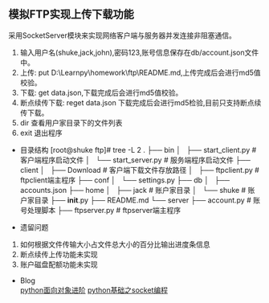 ## 模拟FTP实现上传下载功能  
采用SocketServer模块来实现网络客户端与服务器并发连接非阻塞通信。

1. 输入用户名(shuke,jack,john),密码123,账号信息保存在db/account.json文件中。
2. 上传: put D:\Learnpy\homework\ftp\README.md,上传完成后会进行md5值校验。
3. 下载: get data.json,下载完成后会进行md5值校验。
4. 断点续传下载: reget data.json 下载完成后会进行md5检验,目前只支持断点续传下载。
5. dir 查看用户家目录下的文件列表
6. exit 退出程序

* 目录结构
[root@shuke ftp]# tree -L 2
.
├── bin
│   ├── start_client.py		# 客户端程序启动文件
│   └── start_server.py		# 服务端程序启动文件
├── client
│   ├── Download			# 客户端下载文件存放路径
│   ├── ftpclient.py		# ftpclient端主程序
├── conf
│   └── settings.py
├── db
│   ├── accounts.json
├── home
│   ├── jack				# 账户家目录
│   └── shuke				# 账户家目录
├── __init__.py
├── README.md
└── server
    ├── account.py			# 账号处理脚本
    ├── ftpserver.py		# ftpserver端主程序


* 遗留问题  
1. 如何根据文件传输大小占文件总大小的百分比输出进度条信息
2. 断点续传上传功能未实现
3. 账户磁盘配额功能未实现

* Blog  
[python面向对象进阶](http://www.cnblogs.com/aslongas/p/7002799.html)
[python基础之socket编程](http://www.cnblogs.com/aslongas/p/7071324.html)
